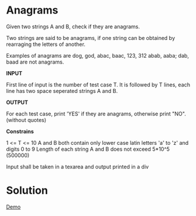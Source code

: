 # Anagrams

Given two strings A and B, check if they are anagrams.

Two strings are said to be anagrams, if one string can be obtained by rearraging the letters of another.

Examples of anagrams are dog, god, abac, baac, 123, 312
abab, aaba; dab, baad are not anagrams.

**INPUT**

First line of input is the number of test case T.
It is followed by T lines, each line has two space seperated strings A and B.

**OUTPUT**

For each test case, print 'YES' if they are anagrams, otherwise print "NO". (without quotes)

**Constrains**

1 <= T <= 10
A and B both contain only lower case latin letters 'a' to 'z' and digits 0 to 9
Length of each string A and B does not exceed 5*10^5 (500000)

Input shall be taken in a texarea and output printed in a div

# Solution

[Demo](http://logeshpaul.github.io/coding-challenges/demo/validate-anagram.html)
